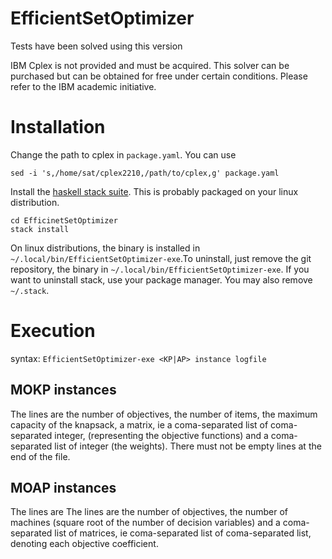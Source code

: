 # EfficientSetOptimizer

Tests have been solved using this version

IBM Cplex is not provided and must be acquired. This solver can be purchased but can be obtained for free under certain conditions. Please refer to the IBM academic initiative.

# Installation

Change the path to cplex in `package.yaml`. You can use

```
sed -i 's,/home/sat/cplex2210,/path/to/cplex,g' package.yaml
```

Install the [haskell stack suite](https://docs.haskellstack.org/en/stable/). This is probably packaged on your linux distribution.

```
cd EfficinetSetOptimizer
stack install

```

On linux distributions, the binary is installed in `~/.local/bin/EfficientSetOptimizer-exe`.To uninstall, just remove the git repository, the binary in `~/.local/bin/EfficientSetOptimizer-exe`. If you want to uninstall stack, use your package manager. You may also remove `~/.stack`.


# Execution

syntax: `EfficientSetOptimizer-exe <KP|AP> instance logfile`

## MOKP instances

The lines are the number of objectives, the number of items, the maximum capacity of the knapsack, a matrix, ie a coma-separated list of coma-separated integer, (representing the objective functions) and a coma-separated list of integer (the weights). There must not be empty lines at the end of the file.

## MOAP instances

The lines are The lines are the number of objectives, the number of machines (square root of the number of decision variables) and a coma-separated list of matrices, ie coma-separated list of coma-separated list, denoting each objective coefficient.

